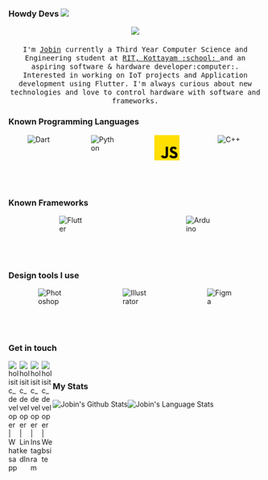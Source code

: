### Howdy Devs <img src="https://media.giphy.com/media/hvRJCLFzcasrR4ia7z/giphy.gif" width="20px">

<p align="center">
  <img src="https://raw.githubusercontent.com/JobinBiju/JobinBiju/master/images/working.gif" width=300>
  <br /><br />
  <samp>
    I'm <a href="https://github.com/JobinBiju/">Jobin</a> currently a Third Year Computer Science and Engineering student at <a href="http://www.rit.ac.in/">RIT, Kottayam :school: </a> and an aspiring software & hardware developer:computer:. Interested in working on IoT projects and Application development using Flutter. I'm always curious about new technologies and love to control hardware with software and frameworks.
  </samp>
</p>

### Known Programming Languages
<div style="display: flex; justify-content: space-around">
<img align="left" alt="Dart" src="https://raw.githubusercontent.com/JobinBiju/JobinBiju/master/images/dart.svg" width="50px" />  
<img align="left" alt="Python" src="https://raw.githubusercontent.com/JobinBiju/JobinBiju/master/images/python.png" width="50px" />
<img align="left" alt="Javascript" src="https://raw.githubusercontent.com/JobinBiju/JobinBiju/master/images/javascript.png" width="50px" />
<img align="left" alt="C++" src="https://raw.githubusercontent.com/JobinBiju/JobinBiju/master/images/c.png" width="50px" />
</div>

<br />
<br />
<br />



### Known Frameworks
<div style="display: flex; justify-content: space-around">
<img align="left" alt="Flutter" src="https://raw.githubusercontent.com/JobinBiju/JobinBiju/master/images/flutter.png" width="50px" />  
<img align="left" alt="Arduino" src="https://raw.githubusercontent.com/JobinBiju/JobinBiju/master/images/arduino.png" width="50px" />
</div>

<br />
<br />
<br />



### Design tools I use
<div style="display: flex; justify-content: space-around">
<img align="left" alt="Photoshop" src="https://raw.githubusercontent.com/JobinBiju/JobinBiju/master/images/photoshop.svg" width="50px" />  
<img align="left" alt="Illustrator" src="https://raw.githubusercontent.com/JobinBiju/JobinBiju/master/images/illustrator.svg" width="50px" />
<img align="left" alt="Figma" src="https://raw.githubusercontent.com/JobinBiju/JobinBiju/master/images/figma.png" width="50px" />
</div>

<br />
<br />
<br />



### Get in touch

[<img align="left" alt="holisitc_developer | Whatsapp" width="22px" src="https://raw.githubusercontent.com/JobinBiju/JobinBiju/master/images/whatsapp.svg" />][whatsapp]
[<img align="left" alt="holisitc_developer | LinkedIn" width="22px" src="https://raw.githubusercontent.com/JobinBiju/JobinBiju/master/images/linkedin.svg" />][linkedin]
[<img align="left" alt="holisitc_developer | Instagram" width="22px" src="https://raw.githubusercontent.com/JobinBiju/JobinBiju/master/images/instagram.svg" />][instagram]
[<img align="left" alt="holisitc_developer | Website" width="22px" src="https://raw.githubusercontent.com/JobinBiju/JobinBiju/master/images/link.png" />][blog]

<br />



### My Stats

<img align="left" alt="Jobin's Github Stats" src="https://github-readme-stats.vercel.app/api?username=JobinBiju&theme=nightowl&show_icons=true&hide_border=true&include_all_commits=true&count_private=true"/>

<img align="left" alt="Jobin's Language Stats" src="https://github-readme-stats.vercel.app/api/top-langs/?username=JobinBiju&langs_count=8&layout=compact&hide=html%22&hide_border=true&theme=nightowl" />

<br />
<br />


[whatsapp]: https://wa.me/918281392010/
[blog]: https://geekflow.in/
[instagram]: https://www.instagram.com/jobz.sneezer/
[linkedin]: https://www.linkedin.com/in/jobin-biju-55b034179